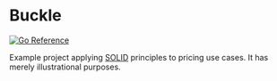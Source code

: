 # Buckle

[![Go Reference](https://pkg.go.dev/badge/github.com/antonioiubatti93/buckle.svg)](https://pkg.go.dev/github.com/antonioiubatti93/buckle)

Example project applying [SOLID](https://en.wikipedia.org/wiki/SOLID) principles to pricing use cases. It has merely illustrational purposes.

